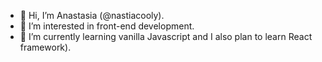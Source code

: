 - 👋 Hi, I’m Anastasia (@nastiacooly).
- 👀 I’m interested in front-end development.
- 🌱 I’m currently learning vanilla Javascript and I also plan to learn React framework).
